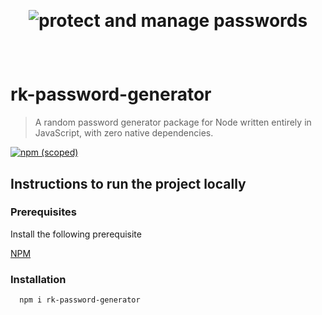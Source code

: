 <br><h1 align="center">![protect and manage passwords](https://user-images.githubusercontent.com/59107121/131472272-a4fb61ca-8a54-460e-bfd8-776e63710c8d.png)
</h1></br>


# rk-password-generator
> A random password generator package for Node written entirely in JavaScript, with zero native dependencies. 

[![npm (scoped)](https://img.shields.io/npm/v/rvk.rishikesh/rk-password-generator)](https://www.npmjs.com/package/rk-password-generator)
## Instructions to run the project locally

  
### Prerequisites

Install the following prerequisite

[NPM](https://nodejs.org)

### Installation
```bash
  npm i rk-password-generator
```
